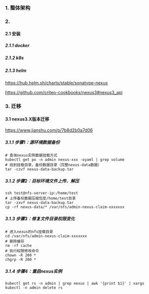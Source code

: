 ### 1. 整体架构

### 2.

#### 2.1 安装

##### 2.1.1 docker

##### 2.1.2 k8s

##### 2.1.3 helm

https://hub.helm.sh/charts/stable/sonatype-nexus

https://github.com/criteo-cookbooks/nexus3#nexus3_api	

### 3. 迁移

#### 3.1 nexus3.X版本迁移

https://www.jianshu.com/p/7b8d2b0a7d06

##### 3.1.1 步骤1：源环境数据备份

```shell
# 查询nexus实例数据挂载方式
kubectl get po -n admin nexus-xxx -oyaml | grep volume
# 找到挂载目录，备份数据目录（完整nexus-data数据）
tar -czvf nexus-data-backup.tar
```

##### 3.1.2 步骤2：目标环境文件上传、解压

```shell
ssh test@nfs-server-ip:/home/test
# 上传备份数据压缩包至/home/test目录
tar -zxvf nexus-data-backup.tar
cp -rf nexus-data/* /var/nfs/admin-nexus-claim-xxxxxxx
```

##### 3.1.3 步骤3：修复文件目录权限变化

```shell
# 进入nexus的nfs挂载目录
cd /var/nfs/admin-nexus-claim-xxxxxxx
# 删除缓存
rm -rf cache
# 执行权限修改命令
chown -R 200 *
chgrp -R 200 *
```

##### 3.1.4 步骤4：重启nexus实例

```shell
kubectl get rs -n admin | grep nexus | awk '{print $1}' | xargs kubectl -n admin delete rs
```
